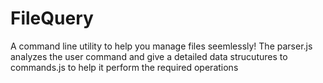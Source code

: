 # FileQuery
A command line utility to help you manage files seemlessly!
The parser.js analyzes the user command and give a detailed data strucutures to commands.js to help it perform the required operations
